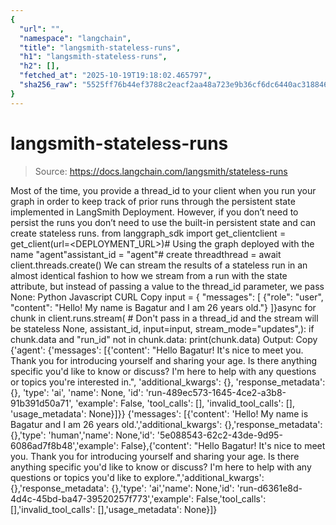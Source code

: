 ```yaml
---
{
  "url": "",
  "namespace": "langchain",
  "title": "langsmith-stateless-runs",
  "h1": "langsmith-stateless-runs",
  "h2": [],
  "fetched_at": "2025-10-19T19:18:02.465797",
  "sha256_raw": "5525ff76b44ef3788c2eacf2aa48a723e9b36cf6dc6440ac3188465a215f2126"
}
---
```


# langsmith-stateless-runs

> Source: https://docs.langchain.com/langsmith/stateless-runs

Most of the time, you provide a thread_id to your client when you run your graph in order to keep track of prior runs through the persistent state implemented in LangSmith Deployment. However, if you don’t need to persist the runs you don’t need to use the built-in persistent state and can create stateless runs.
from langgraph_sdk import get_clientclient = get_client(url=<DEPLOYMENT_URL>)# Using the graph deployed with the name "agent"assistant_id = "agent"# create threadthread = await client.threads.create()
We can stream the results of a stateless run in an almost identical fashion to how we stream from a run with the state attribute, but instead of passing a value to the thread_id parameter, we pass None:
Python
Javascript
CURL
Copy
input = { "messages": [ {"role": "user", "content": "Hello! My name is Bagatur and I am 26 years old."} ]}async for chunk in client.runs.stream( # Don't pass in a thread_id and the stream will be stateless None, assistant_id, input=input, stream_mode="updates",): if chunk.data and "run_id" not in chunk.data: print(chunk.data)
Output:
Copy
{'agent': {'messages': [{'content': "Hello Bagatur! It's nice to meet you. Thank you for introducing yourself and sharing your age. Is there anything specific you'd like to know or discuss? I'm here to help with any questions or topics you're interested in.", 'additional_kwargs': {}, 'response_metadata': {}, 'type': 'ai', 'name': None, 'id': 'run-489ec573-1645-4ce2-a3b8-91b391d50a71', 'example': False, 'tool_calls': [], 'invalid_tool_calls': [], 'usage_metadata': None}]}}
{'messages': [{'content': 'Hello! My name is Bagatur and I am 26 years old.','additional_kwargs': {},'response_metadata': {},'type': 'human','name': None,'id': '5e088543-62c2-43de-9d95-6086ad7f8b48','example': False},{'content': "Hello Bagatur! It's nice to meet you. Thank you for introducing yourself and sharing your age. Is there anything specific you'd like to know or discuss? I'm here to help with any questions or topics you'd like to explore.",'additional_kwargs': {},'response_metadata': {},'type': 'ai','name': None,'id': 'run-d6361e8d-4d4c-45bd-ba47-39520257f773','example': False,'tool_calls': [],'invalid_tool_calls': [],'usage_metadata': None}]}